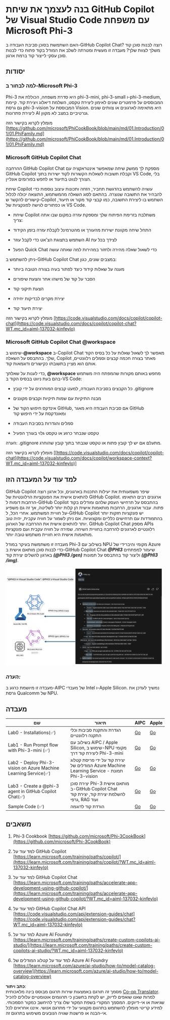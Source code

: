 <!--
CO_OP_TRANSLATOR_METADATA:
{
  "original_hash": "00b7a699de8ac405fa821f4c0f7fc0ab",
  "translation_date": "2025-05-09T19:14:59+00:00",
  "source_file": "md/02.Application/02.Code/Phi3/VSCodeExt/README.md",
  "language_code": "he"
}
-->
# **בנה לעצמך את שיחת GitHub Copilot של Visual Studio Code עם משפחת Microsoft Phi-3**

האם השתמשת בסוכן סביבת העבודה ב-GitHub Copilot Chat? רוצה לבנות סוכן קוד משלך לצוות שלך? מעבדה זו מעשית ומטרתה לשלב את המודל בקוד פתוח כדי לבנות סוכן עסקי לייצור קוד ברמת ארגון.

## **יסודות**

### **למה לבחור ב-Microsoft Phi-3**

Phi-3 היא סדרת משפחה, הכוללת את phi-3-mini, phi-3-small ו-phi-3-medium, המבוססים על פרמטרים שונים לאימון ליצירת טקסט, השלמת דיאלוג ויצירת קוד. קיימת גם גרסת phi-3-vision המבוססת על Vision. היא מתאימה לארגונים או צוותים שונים ליצירת פתרונות AI גנרטיביים במצב לא מקוון.

מומלץ לקרוא בקישור הזה [https://github.com/microsoft/PhiCookBook/blob/main/md/01.Introduction/01/01.PhiFamily.md](https://github.com/microsoft/PhiCookBook/blob/main/md/01.Introduction/01/01.PhiFamily.md)

### **Microsoft GitHub Copilot Chat**

ההרחבה GitHub Copilot Chat מספקת לך ממשק שיחה שמאפשר אינטראקציה עם GitHub Copilot וקבלת תשובות לשאלות הקשורות לקוד ישירות בתוך VS Code, בלי הצורך לנווט בתיעוד או לחפש בפורומים אונליין.

שיחת Copilot עשויה להשתמש בהדגשת תחביר, הזחה ותכונות עיצוב נוספות כדי להבהיר את התשובה שנוצרה. בהתאם לסוג השאלה מהמשתמש, התוצאה יכולה לכלול קישורים להקשר ש-Copilot השתמש בו ליצירת התשובה, כמו קבצי קוד מקור או תיעוד, או כפתורים לגישה לפונקציות של VS Code.

- שיחת Copilot משתלבת בזרימת הפיתוח שלך ומספקת עזרה במקום שבו אתה צריך:

- התחל שיחה מקוונת ישירות מהעורך או מהטרמינל לקבלת עזרה בזמן הקידוד

- השתמש בתצוגת הצ'אט כדי לקבל עוזר AI לצידך בכל עת

- הפעל Quick Chat כדי לשאול שאלה מהירה ולחזור במהירות למה שאתה עושה

ניתן להשתמש ב-GitHub Copilot Chat במצבים שונים, כגון:

- מענה על שאלות קידוד כיצד לפתור בעיה בצורה הטובה ביותר

- הסבר על קוד של מישהו אחר והצעת שיפורים

- הצעת תיקוני קוד

- יצירת מקרים לבדיקות יחידה

- יצירת תיעוד קוד

מומלץ לקרוא בקישור הזה [https://code.visualstudio.com/docs/copilot/copilot-chat](https://code.visualstudio.com/docs/copilot/copilot-chat?WT.mc_id=aiml-137032-kinfeylo)


###  **Microsoft GitHub Copilot Chat @workspace**

שימוש ב-**@workspace** ב-Copilot Chat מאפשר לך לשאול שאלות על כל בסיס הקוד שלך. בהתבסס על השאלה, Copilot מאתר בצורה חכמה קבצים וסמלים רלוונטיים, אותם הוא מציין בתשובתו כקישורים ודוגמאות קוד.

כדי לענות על שאלתך, **@workspace** מחפש באותם מקורות שהמפתח היה משתמש בהם בעת ניווט בבסיס הקוד ב-VS Code:

- כל הקבצים בסביבת העבודה, למעט קבצים המוחרגים על ידי קובץ .gitignore

- מבנה התיקיות עם שמות תיקיות וקבצים מקוננים

- אינדקס חיפוש הקוד של GitHub, אם סביבת העבודה היא מאגר GitHub ומאונדקסת על ידי חיפוש קוד

- סמלים והגדרות בסביבת העבודה

- טקסט שנבחר כרגע או טקסט גלוי בעורך הפעיל

הערה: .gitignore מתעלם אם יש לך קובץ פתוח או טקסט שנבחר בתוך קובץ שהוחרג.

מומלץ לקרוא בקישור הזה [[https://code.visualstudio.com/docs/copilot/copilot-chat](https://code.visualstudio.com/docs/copilot/workspace-context?WT.mc_id=aiml-137032-kinfeylo)]


## **למד עוד על המעבדה הזו**

GitHub Copilot שיפר משמעותית את יעילות התכנות בארגונים, וכל ארגון רוצה להתאים אישית את הפונקציות הרלוונטיות של GitHub Copilot. ארגונים רבים התאימו הרחבות דומות ל-GitHub Copilot בהתבסס על תרחישי העסק שלהם ומודלים בקוד פתוח. עבור ארגונים, הרחבות מותאמות אישית הן קלות יותר לשליטה, אך זה גם משפיע על חוויית המשתמש. אחרי הכל, ל-GitHub Copilot יש פונקציות חזקות יותר בהתמודדות עם תרחישים כלליים ומקצועיות. אם ניתן לשמור על חוויה עקבית, יהיה טוב יותר להתאים אישית את ההרחבה של הארגון. GitHub Copilot Chat מספק APIs רלוונטיים לארגונים להרחבה בחוויית השיחה. שמירה על חוויה עקבית ועם פונקציות מותאמות אישית היא חוויית משתמש טובה יותר.

מעבדה זו משתמשת בעיקר במודל Phi-3 בשילוב עם NPU מקומי והיברידי של Azure כדי לבנות סוכן מותאם אישית ב-GitHub Copilot Chat ***@PHI3*** שיעזור למפתחים בארגון להשלים יצירת קוד ***(@PHI3 /gen)*** וליצור קוד בהתבסס על תמונות ***(@PHI3 /img)***.

![PHI3](../../../../../../../translated_images/cover.410a18b85555fad4ca8bfb8f0b1776a96ae7f8eae1132b8f0c09d4b92b8e3365.he.png)

### ***הערה:*** 

מעבדה זו מיושמת כרגע ב-AIPC של מעבדי Intel ו-Apple Silicon. נמשיך לעדכן את גרסת Qualcomm של NPU.


## **מעבדה**


| שם | תיאור | AIPC | Apple |
| ------------ | ----------- | -------- |-------- |
| Lab0 - Installations(✅) | הגדרת והתקנת סביבות וכלי התקנה רלוונטיים | [Go](./HOL/AIPC/01.Installations.md) |[Go](./HOL/Apple/01.Installations.md) |
| Lab1 - Run Prompt flow with Phi-3-mini (✅) | בשילוב עם AIPC / Apple Silicon, שימוש ב-NPU מקומי ליצירת קוד דרך Phi-3-mini | [Go](./HOL/AIPC/02.PromptflowWithNPU.md) |  [Go](./HOL/Apple/02.PromptflowWithMLX.md) |
| Lab2 - Deploy Phi-3-vision on Azure Machine Learning Service(✅) | יצירת קוד על ידי פריסת קטלוג המודלים של Azure Machine Learning Service - תמונת Phi-3-vision | [Go](./HOL/AIPC/03.DeployPhi3VisionOnAzure.md) |[Go](./HOL/Apple/03.DeployPhi3VisionOnAzure.md) |
| Lab3 - Create a @phi-3 agent in GitHub Copilot Chat(✅)  | יצירת סוכן Phi-3 מותאם אישית ב-GitHub Copilot Chat להשלמת יצירת קוד, יצירת קוד גרפי, RAG ועוד | [Go](./HOL/AIPC/04.CreatePhi3AgentInVSCode.md) | [Go](./HOL/Apple/04.CreatePhi3AgentInVSCode.md) |
| Sample Code (✅)  | הורדת קוד לדוגמה | [Go](../../../../../../../code/07.Lab/01/AIPC) | [Go](../../../../../../../code/07.Lab/01/Apple) |


## **משאבים**

1. Phi-3 Cookbook [https://github.com/microsoft/Phi-3CookBook](https://github.com/microsoft/Phi-3CookBook)

2. למד עוד על GitHub Copilot [https://learn.microsoft.com/training/paths/copilot/](https://learn.microsoft.com/training/paths/copilot/?WT.mc_id=aiml-137032-kinfeylo)

3. למד עוד על GitHub Copilot Chat [https://learn.microsoft.com/training/paths/accelerate-app-development-using-github-copilot/](https://learn.microsoft.com/training/paths/accelerate-app-development-using-github-copilot/?WT.mc_id=aiml-137032-kinfeylo)

4. למד עוד על GitHub Copilot Chat API [https://code.visualstudio.com/api/extension-guides/chat](https://code.visualstudio.com/api/extension-guides/chat?WT.mc_id=aiml-137032-kinfeylo)

5. למד עוד על Azure AI Foundry [https://learn.microsoft.com/training/paths/create-custom-copilots-ai-studio/](https://learn.microsoft.com/training/paths/create-custom-copilots-ai-studio/?WT.mc_id=aiml-137032-kinfeylo)

6. למד עוד על קטלוג המודלים של Azure AI Foundry [https://learn.microsoft.com/azure/ai-studio/how-to/model-catalog-overview](https://learn.microsoft.com/azure/ai-studio/how-to/model-catalog-overview)

**כתב ויתור**:  
מסמך זה תורגם באמצעות שירות תרגום מבוסס בינה מלאכותית [Co-op Translator](https://github.com/Azure/co-op-translator). למרות שאנו שואפים לדיוק, יש לקחת בחשבון כי תרגומים אוטומטיים עלולים להכיל שגיאות או אי-דיוקים. המסמך המקורי בשפת המקור שלו צריך להיחשב כמקור הסמכותי. למידע קריטי מומלץ להשתמש בתרגום מקצועי על ידי מתרגם אנושי. איננו אחראים לכל אי-הבנה או פרשנות שגויה הנובעים משימוש בתרגום זה.